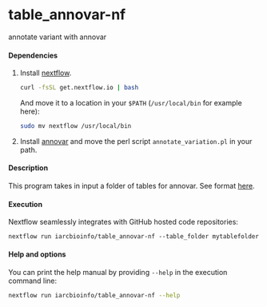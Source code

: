 # table_annovar-nf
annotate variant with annovar

#### Dependencies

1. Install [nextflow](http://www.nextflow.io/).

	```bash
	curl -fsSL get.nextflow.io | bash
	```
	And move it to a location in your `$PATH` (`/usr/local/bin` for example here):
	```bash
	sudo mv nextflow /usr/local/bin
	```
2. Install [annovar](http://annovar.openbioinformatics.org/en/latest/) and move the perl script `annotate_variation.pl` in your path.

#### Description

This program takes in input a folder of tables for annovar. See format [here](http://annovar.openbioinformatics.org/en/latest/user-guide/input/).

#### Execution
Nextflow seamlessly integrates with GitHub hosted code repositories:

`nextflow run iarcbioinfo/table_annovar-nf --table_folder mytablefolder`

#### Help and options
You can print the help manual by providing `--help` in the execution command line:
```bash
nextflow run iarcbioinfo/table_annovar-nf --help
```
